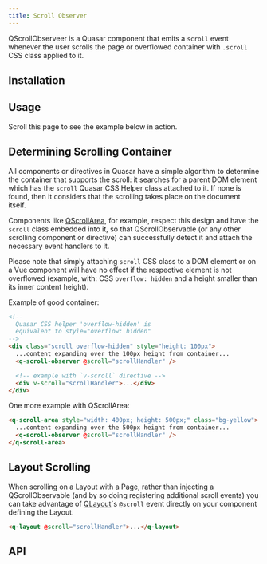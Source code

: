 ```yaml
---
title: Scroll Observer
---
```

QScrollObserveer is a Quasar component that emits a `scroll` event whenever the user scrolls the page or overflowed container with `.scroll` CSS class applied to it.

## Installation
<doc-installation components="QScrollObserver" />

## Usage
Scroll this page to see the example below in action.
<doc-example title="Basic" file="QScrollObserver/Basic" />

## Determining Scrolling Container
All components or directives in Quasar have a simple algorithm to determine the container that supports the scroll: it searches for a parent DOM element which has the `scroll` Quasar CSS Helper class attached to it. If none is found, then it considers that the scrolling takes place on the document itself.

Components like [QScrollArea](/vue-components/scroll-area), for example, respect this design and have the `scroll` class embedded into it, so that QScrollObservable (or any other scrolling component or directive) can successfully detect it and attach the necessary event handlers to it.

Please note that simply attaching `scroll` CSS class to a DOM element or on a Vue component will have no effect if the respective element is not overflowed (example, with: CSS `overflow: hidden` and a height smaller than its inner content height).

Example of good container:
```html
<!--
  Quasar CSS helper 'overflow-hidden' is
  equivalent to style="overflow: hidden"
-->
<div class="scroll overflow-hidden" style="height: 100px">
  ...content expanding over the 100px height from container...
  <q-scroll-observer @scroll="scrollHandler" />

  <!-- example with `v-scroll` directive -->
  <div v-scroll="scrollHandler">...</div>
</div>
```

One more example with QScrollArea:
```html
<q-scroll-area style="width: 400px; height: 500px;" class="bg-yellow">
  ...content expanding over the 500px height from container...
  <q-scroll-observer @scroll="scrollHandler" />
</q-scroll-area>
```

## Layout Scrolling
When scrolling on a Layout with a Page, rather than injecting a QScrollObservable (and by so doing registering additional scroll events) you can take advantage of [QLayout](/components/layout.html)´s `@scroll` event directly on your component defining the Layout.

```html
<q-layout @scroll="scrollHandler">...</q-layout>
```

## API
<doc-api file="QScrollObserver" />
